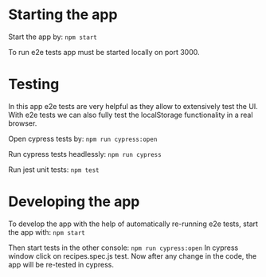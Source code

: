 # Starting the app
Start the app by:
```npm start```

To run e2e tests app must be started locally on port 3000.

# Testing

In this app e2e tests are very helpful as they allow to extensively test the UI. With e2e tests we can also fully test the localStorage functionality in a real browser.

Open cypress tests by:
```npm run cypress:open```

Run cypress tests headlessly:
```npm run cypress```

Run jest unit tests:
```npm test```

# Developing the app
To develop the app with the help of automatically re-running e2e tests, start the app with:
```npm start```

Then start tests in the other console:
```npm run cypress:open```
In cypress window click on recipes.spec.js test. Now after any change in the code, the app will be re-tested in cypress.
